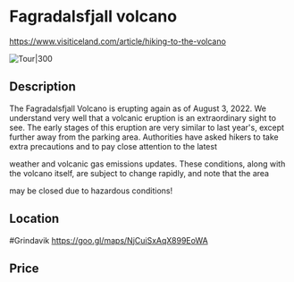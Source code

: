 # Fagradalsfjall volcano
https://www.visiticeland.com/article/hiking-to-the-volcano

![Tour|300](https://images.prismic.io/visiticeland/85735903-f7e6-46b0-9657-f1c5e8bf2b17_Volcano_Fagradalsfjall_2022_RTH_cl_1.jpg?ixlib=gatsbyFP&auto=compress%2Cformat&fit=max&rect=219%2C0%2C1161%2C1486&w=361&h=462)

## Description
The Fagradalsfjall Volcano is erupting again as of August 3, 2022. We understand very well that a volcanic eruption is an extraordinary sight to see. The early stages of this eruption are very similar to last year's, except further away from the parking area. Authorities have asked hikers to take extra precautions and to pay close attention to the latest

weather and volcanic gas
emissions updates. These conditions, along with the volcano itself, are subject to change rapidly, and note that the area

may be closed due to hazardous conditions! 

## Location
#Grindavik 
https://goo.gl/maps/NjCuiSxAqX899EoWA

## Price